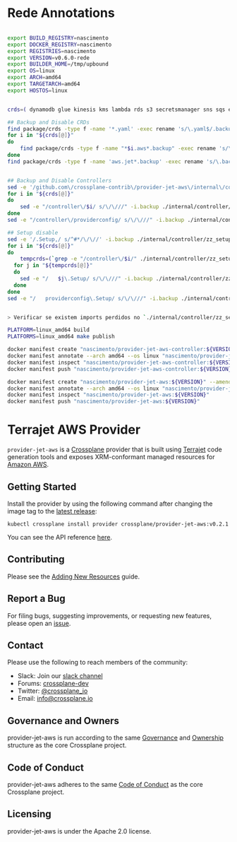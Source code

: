 # Rede Annotations

```bash

export BUILD_REGISTRY=nascimento
export DOCKER_REGISTRY=nascimento
export REGISTRIES=nascimento
export VERSION=v0.6.0-rede
export BUILDER_HOME=/tmp/upbound
export OS=linux
export ARCH=amd64
export TARGETARCH=amd64
export HOSTOS=linux


crds=( dynamodb glue kinesis kms lambda rds s3 secretsmanager sns sqs ec2 elasticache )

## Backup and Disable CRDs
find package/crds -type f -name '*.yaml' -exec rename 's/\.yaml$/.backup/' {} +
for i in "${crds[@]}"
do
	find package/crds -type f -name "*$i.aws*.backup" -exec rename 's/\.backup$/.yaml/' {} +
done
find package/crds -type f -name 'aws.jet*.backup' -exec rename 's/\.backup$/.yaml/' {} +


## Backup and Disable Controllers
sed -e '/github.com\/crossplane-contrib\/provider-jet-aws\/internal\/controller/ s/^#*/\/\//' -i.backup ./internal/controller/zz_setup.go
for i in "${crds[@]}"
do
	sed -e "/controller\/$i/ s/\/\///" -i.backup ./internal/controller/zz_setup.go
done
sed -e "/controller\/providerconfig/ s/\/\///" -i.backup ./internal/controller/zz_setup.go

## Setup disable
sed -e '/.Setup,/ s/^#*/\/\//' -i.backup ./internal/controller/zz_setup.go
for i in "${crds[@]}"
do
	tempcrds=(`grep -e "/controller\/$i/" ./internal/controller/zz_setup.go | awk '{print $1}'`)
  for j in "${tempcrds[@]}"
  do
    sed -e "/	$j\.Setup/ s/\/\///" -i.backup ./internal/controller/zz_setup.go
  done
done
sed -e "/	providerconfig\.Setup/ s/\/\///" -i.backup ./internal/controller/zz_setup.go


> Verificar se existem imports perdidos no `./internal/controller/zz_setup.go`

PLATFORM=linux_amd64 build
PLATFORMS=linux_amd64 make publish

docker manifest create "nascimento/provider-jet-aws-controller:${VERSION}" --amend "nascimento/provider-jet-aws-controller-amd64:${VERSION}"
docker manifest annotate --arch amd64 --os linux "nascimento/provider-jet-aws-controller:${VERSION}" "nascimento/provider-jet-aws-controller-amd64:${VERSION}"
docker manifest inspect "nascimento/provider-jet-aws-controller:${VERSION}"
docker manifest push "nascimento/provider-jet-aws-controller:${VERSION}"

docker manifest create "nascimento/provider-jet-aws:${VERSION}" --amend "nascimento/provider-jet-aws-amd64:${VERSION}" 
docker manifest annotate --arch amd64 --os linux "nascimento/provider-jet-aws:${VERSION}" "nascimento/provider-jet-aws-amd64:${VERSION}"
docker manifest inspect "nascimento/provider-jet-aws:${VERSION}"
docker manifest push "nascimento/provider-jet-aws:${VERSION}"

```

# Terrajet AWS Provider

`provider-jet-aws` is a [Crossplane](https://crossplane.io/) provider that is
built using [Terrajet](https://github.com/crossplane/terrajet) code
generation tools and exposes XRM-conformant managed resources for
[Amazon AWS](https://aws.amazon.com/).

## Getting Started

Install the provider by using the following command after changing the image tag
to the [latest release](https://github.com/crossplane-contrib/provider-jet-aws/releases):

```
kubectl crossplane install provider crossplane/provider-jet-aws:v0.2.1
```

You can see the API reference [here](https://doc.crds.dev/github.com/crossplane-contrib/provider-jet-aws).

## Contributing

Please see the [Adding New Resources](/docs/adding-resources.md) guide.

## Report a Bug

For filing bugs, suggesting improvements, or requesting new features, please
open an [issue](https://github.com/crossplane/provider-jet-aws/issues).

## Contact

Please use the following to reach members of the community:

- Slack: Join our [slack channel](https://slack.crossplane.io)
- Forums:
  [crossplane-dev](https://groups.google.com/forum/#!forum/crossplane-dev)
- Twitter: [@crossplane_io](https://twitter.com/crossplane_io)
- Email: [info@crossplane.io](mailto:info@crossplane.io)

## Governance and Owners

provider-jet-aws is run according to the same
[Governance](https://github.com/crossplane/crossplane/blob/master/GOVERNANCE.md)
and [Ownership](https://github.com/crossplane/crossplane/blob/master/OWNERS.md)
structure as the core Crossplane project.

## Code of Conduct

provider-jet-aws adheres to the same [Code of
Conduct](https://github.com/crossplane/crossplane/blob/master/CODE_OF_CONDUCT.md)
as the core Crossplane project.

## Licensing

provider-jet-aws is under the Apache 2.0 license.
